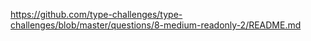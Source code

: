 https://github.com/type-challenges/type-challenges/blob/master/questions/8-medium-readonly-2/README.md